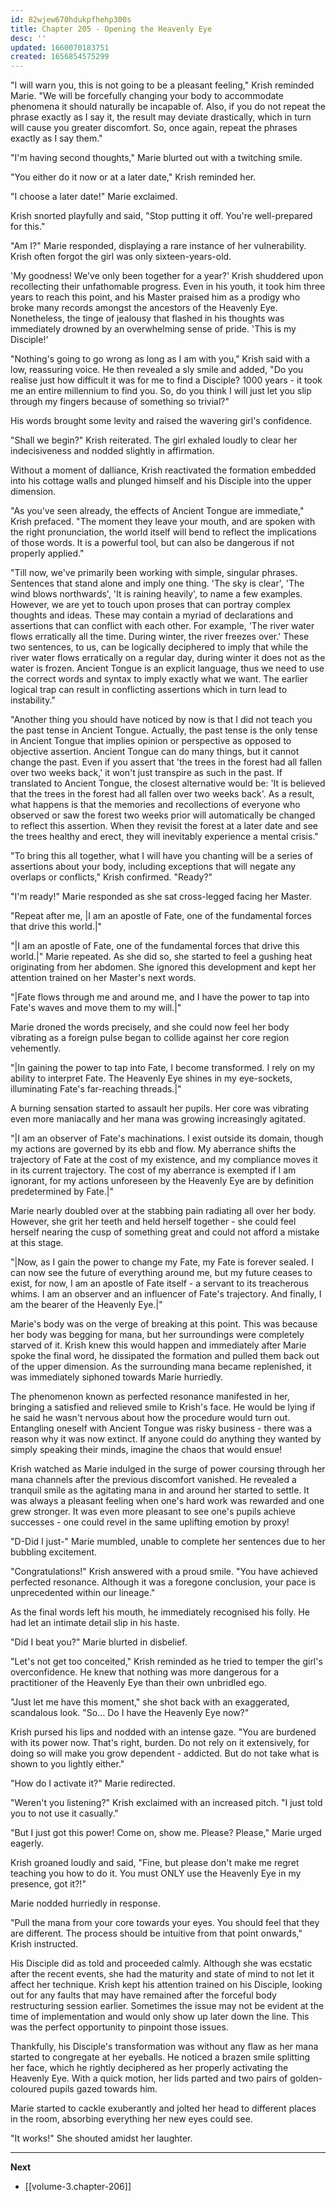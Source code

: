 ```yaml
---
id: 82wjew670hdukpfhehp300s
title: Chapter 205 - Opening the Heavenly Eye
desc: ''
updated: 1660070183751
created: 1656854575299
---
```


"I will warn you, this is not going to be a pleasant feeling," Krish reminded Marie. "We will be forcefully changing your body to accommodate phenomena it should naturally be incapable of. Also, if you do not repeat the phrase exactly as I say it, the result may deviate drastically, which in turn will cause you greater discomfort. So, once again, repeat the phrases exactly as I say them."

"I'm having second thoughts," Marie blurted out with a twitching smile.

"You either do it now or at a later date," Krish reminded her.

"I choose a later date!" Marie exclaimed.

Krish snorted playfully and said, "Stop putting it off. You're well-prepared for this."

"Am I?" Marie responded, displaying a rare instance of her vulnerability. Krish often forgot the girl was only sixteen-years-old.

'My goodness! We've only been together for a year?' Krish shuddered upon recollecting their unfathomable progress. Even in his youth, it took him three years to reach this point, and his Master praised him as a prodigy who broke many records amongst the ancestors of the Heavenly Eye. Nonetheless, the tinge of jealousy that flashed in his thoughts was immediately drowned by an overwhelming sense of pride. 'This is my Disciple!'

"Nothing's going to go wrong as long as I am with you," Krish said with a low, reassuring voice. He then revealed a sly smile and added, "Do you realise just how difficult it was for me to find a Disciple? 1000 years - it took me an entire millennium to find you. So, do you think I will just let you slip through my fingers because of something so trivial?"

His words brought some levity and raised the wavering girl's confidence.

"Shall we begin?" Krish reiterated. The girl exhaled loudly to clear her indecisiveness and nodded slightly in affirmation.

Without a moment of dalliance, Krish reactivated the formation embedded into his cottage walls and plunged himself and his Disciple into the upper dimension.

"As you've seen already, the effects of Ancient Tongue are immediate," Krish prefaced. "The moment they leave your mouth, and are spoken with the right pronunciation, the world itself will bend to reflect the implications of those words. It is a powerful tool, but can also be dangerous if not properly applied."

"Till now, we've primarily been working with simple, singular phrases. Sentences that stand alone and imply one thing. 'The sky is clear', 'The wind blows northwards', 'It is raining heavily', to name a few examples. However, we are yet to touch upon proses that can portray complex thoughts and ideas. These may contain a myriad of declarations and assertions that can conflict with each other. For example, 'The river water flows erratically all the time. During winter, the river freezes over.' These two sentences, to us, can be logically deciphered to imply that while the river water flows erratically on a regular day, during winter it does not as the water is frozen. Ancient Tongue is an explicit language, thus we need to use the correct words and syntax to imply exactly what we want. The earlier logical trap can result in conflicting assertions which in turn lead to instability."

"Another thing you should have noticed by now is that I did not teach you the past tense in Ancient Tongue. Actually, the past tense is the only tense in Ancient Tongue that implies opinion or perspective as opposed to objective assertion. Ancient Tongue can do many things, but it cannot change the past. Even if you assert that 'the trees in the forest had all fallen over two weeks back,' it won't just transpire as such in the past. If translated to Ancient Tongue, the closest alternative would be: 'It is believed that the trees in the forest had all fallen over two weeks back'. As a result, what happens is that the memories and recollections of everyone who observed or saw the forest two weeks prior will automatically be changed to reflect this assertion. When they revisit the forest at a later date and see the trees healthy and erect, they will inevitably experience a mental crisis."

"To bring this all together, what I will have you chanting will be a series of assertions about your body, including exceptions that will negate any overlaps or conflicts," Krish confirmed. "Ready?"

"I'm ready!" Marie responded as she sat cross-legged facing her Master.

"Repeat after me, |I am an apostle of Fate, one of the fundamental forces that drive this world.|"

"|I am an apostle of Fate, one of the fundamental forces that drive this world.|" Marie repeated. As she did so, she started to feel a gushing heat originating from her abdomen. She ignored this development and kept her attention trained on her Master's next words.

"|Fate flows through me and around me, and I have the power to tap into Fate's waves and move them to my will.|"

Marie droned the words precisely, and she could now feel her body vibrating as a foreign pulse began to collide against her core region vehemently.

"|In gaining the power to tap into Fate, I become transformed. I rely on my ability to interpret Fate. The Heavenly Eye shines in my eye-sockets, illuminating Fate's far-reaching threads.|"

A burning sensation started to assault her pupils. Her core was vibrating even more maniacally and her mana was growing increasingly agitated.

"|I am an observer of Fate's machinations. I exist outside its domain, though my actions are governed by its ebb and flow. My aberrance shifts the trajectory of Fate at the cost of my existence, and my compliance moves it in its current trajectory. The cost of my aberrance is exempted if I am ignorant, for my actions unforeseen by the Heavenly Eye are by definition predetermined by Fate.|"

Marie nearly doubled over at the stabbing pain radiating all over her body. However, she grit her teeth and held herself together - she could feel herself nearing the cusp of something great and could not afford a mistake at this stage.

"|Now, as I gain the power to change my Fate, my Fate is forever sealed. I can now see the future of everything around me, but my future ceases to exist, for now, I am an apostle of Fate itself - a servant to its treacherous whims. I am an observer and an influencer of Fate's trajectory. And finally, I am the bearer of the Heavenly Eye.|"

Marie's body was on the verge of breaking at this point. This was because her body was begging for mana, but her surroundings were completely starved of it. Krish knew this would happen and immediately after Marie spoke the final word, he dissipated the formation and pulled them back out of the upper dimension. As the surrounding mana became replenished, it was immediately siphoned towards Marie hurriedly.

The phenomenon known as perfected resonance manifested in her, bringing a satisfied and relieved smile to Krish's face. He would be lying if he said he wasn't nervous about how the procedure would turn out. Entangling oneself with Ancient Tongue was risky business - there was a reason why it was now extinct. If anyone could do anything they wanted by simply speaking their minds, imagine the chaos that would ensue! 

Krish watched as Marie indulged in the surge of power coursing through her mana channels after the previous discomfort vanished. He revealed a tranquil smile as the agitating mana in and around her started to settle. It was always a pleasant feeling when one's hard work was rewarded and one grew stronger. It was even more pleasant to see one's pupils achieve successes - one could revel in the same uplifting emotion by proxy!

"D-Did I just-" Marie mumbled, unable to complete her sentences due to her bubbling excitement.

"Congratulations!" Krish answered with a proud smile. "You have achieved perfected resonance. Although it was a foregone conclusion, your pace is unprecedented within our lineage."

As the final words left his mouth, he immediately recognised his folly. He had let an intimate detail slip in his haste. 

"Did I beat you?" Marie blurted in disbelief.

"Let's not get too conceited," Krish reminded as he tried to temper the girl's overconfidence. He knew that nothing was more dangerous for a practitioner of the Heavenly Eye than their own unbridled ego.

"Just let me have this moment," she shot back with an exaggerated, scandalous look. "So... Do I have the Heavenly Eye now?"

Krish pursed his lips and nodded with an intense gaze. "You are burdened with its power now. That's right, burden. Do not rely on it extensively, for doing so will make you grow dependent - addicted. But do not take what is shown to you lightly either."

"How do I activate it?" Marie redirected.

"Weren't you listening?" Krish exclaimed with an increased pitch. "I just told you to not use it casually."

"But I just got this power! Come on, show me. Please? Please," Marie urged eagerly.

Krish groaned loudly and said, "Fine, but please don't make me regret teaching you how to do it. You must ONLY use the Heavenly Eye in my presence, got it?!"

Marie nodded hurriedly in response.

"Pull the mana from your core towards your eyes. You should feel that they are different. The process should be intuitive from that point onwards," Krish instructed.

His Disciple did as told and proceeded calmly. Although she was ecstatic after the recent events, she had the maturity and state of mind to not let it affect her technique. Krish kept his attention trained on his Disciple, looking out for any faults that may have remained after the forceful body restructuring session earlier. Sometimes the issue may not be evident at the time of implementation and would only show up later down the line. This was the perfect opportunity to pinpoint those issues.

Thankfully, his Disciple's transformation was without any flaw as her mana started to congregate at her eyeballs. He noticed a brazen smile splitting her face, which he rightly deciphered as her properly activating the Heavenly Eye. With a quick motion, her lids parted and two pairs of golden-coloured pupils gazed towards him.

Marie started to cackle exuberantly and jolted her head to different places in the room, absorbing everything her new eyes could see.

"It works!" She shouted amidst her laughter.

____

**Next**
* [[volume-3.chapter-206]]